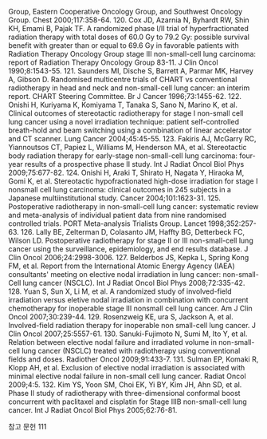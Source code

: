Group, Eastern Cooperative Oncology Group, and Southwest Oncology Group. Chest 2000;117:358-64.
120. Cox JD, Azarnia N, Byhardt RW, Shin KH, Emami B, Pajak TF. A randomized phase I/II trial of hyperfractionated radiation therapy with total doses of 60.0 Gy to 79.2 Gy: possible survival benefit with greater than or equal to 69.6 Gy in favorable patients with Radiation Therapy Oncology Group stage III non-small-cell lung carcinoma: report of Radiation Therapy Oncology Group 83-11. J Clin Oncol 1990;8:1543-55.
121. Saunders MI, Dische S, Barrett A, Parmar MK, Harvey A, Gibson D. Randomised multicentre trials of CHART vs conventional radiotherapy in head and neck and non-small-cell lung cancer: an interim report. CHART Steering Committee. Br J Cancer 1996;73:1455-62.
122. Onishi H, Kuriyama K, Komiyama T, Tanaka S, Sano N, Marino K, et al. Clinical outcomes of stereotactic radiotherapy for stage I non-small cell lung cancer using a novel irradiation technique: patient self-controlled breath-hold and beam switching using a combination of linear accelerator and CT scanner. Lung Cancer 2004;45:45-55.
123. Fakiris AJ, McGarry RC, Yiannoutsos CT, Papiez L, Williams M, Henderson MA, et al. Stereotactic body radiation therapy for early-stage non-small-cell lung carcinoma: four-year results of a prospective phase II study. Int J Radiat Oncol Biol Phys 2009;75:677-82.
124. Onishi H, Araki T, Shirato H, Nagata Y, Hiraoka M, Gomi K, et al. Stereotactic hypofractionated high-dose irradiation for stage I nonsmall cell lung carcinoma: clinical outcomes in 245 subjects in a Japanese multiinstitutional study. Cancer 2004;101:1623-31.
125. Postoperative radiotherapy in non-small-cell lung cancer: systematic review and meta-analysis of individual patient data from nine randomised controlled trials. PORT Meta-analysis Trialists Group. Lancet 1998;352:257-63.
126. Lally BE, Zelterman D, Colasanto JM, Haffty BG, Detterbeck FC, Wilson LD. Postoperative radiotherapy for stage II or III non-small-cell lung cancer using the surveillance, epidemiology, and end results database. J Clin Oncol 2006;24:2998-3006.
127. Belderbos JS, Kepka L, Spring Kong FM, et al. Report from the International Atomic Energy Agency (IAEA) consultants' meeting on elective nodal irradiation in lung cancer: non-small-Cell lung cancer (NSCLC). Int J Radiat Oncol Biol Phys 2008;72:335-42.
128. Yuan S, Sun X, Li M, et al. A randomized study of involved-field irradiation versus eletive nodal irradiation in combination with concurrent chemotherapy for inoperable stage III nonsmall cell lung cancer. Am J Clin Oncol 2007;30:239-44.
129. Rosenzweig KE, ura S, Jackson A, et al. Involved-field radiation therapy for inoperable non small-cell lung cancer. J Clin Oncol 2007;25:5557-61.
130. Sanuki-Fujimoto N, Sumi M, Ito Y, et al. Relation between elective nodal failure and irradiated volume in non-small-cell lung cancer (NSCLC) treated with radiotherapy using conventional fields and doses. Radiother Oncol 2009;91:433-7.
131. Sulman EP, Komaki R, Klopp AH, et al. Exclusion of elective nodal irradiation is associated with minimal elective nodal failure in non-small cell lung cancer. Radiat Oncol 2009;4:5.
132. Kim YS, Yoon SM, Choi EK, Yi BY, Kim JH, Ahn SD, et al. Phase II study of radiotherapy with three-dimensional conformal boost concurrent with paclitaxel and cisplatin for Stage IIIB non-small-cell lung cancer. Int J Radiat Oncol Biol Phys 2005;62:76-81.

참고 문헌 <PAGE>111